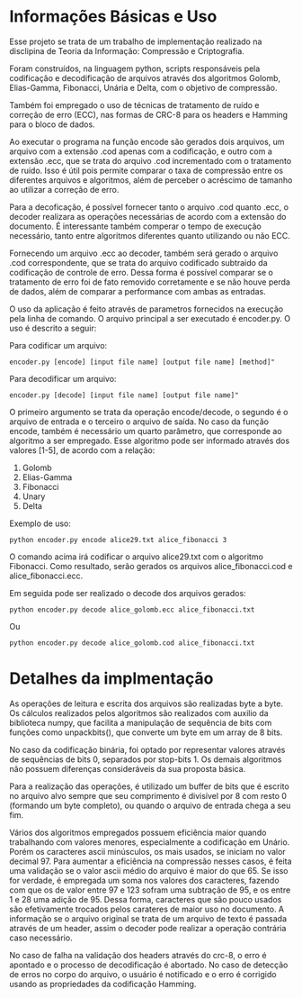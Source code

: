 # Informações Básicas e Uso
Esse projeto se trata de um trabalho de implementação realizado na disclipina de Teoria da Informação: Compressão e Criptografia.

Foram construídos, na linguagem python, scripts responsáveis pela codificação e decodificação de arquivos através dos algoritmos Golomb, Elias-Gamma, Fibonacci, Unária e Delta, com o objetivo de compressão.

Também foi empregado o uso de técnicas de tratamento de ruído e correção de erro (ECC), nas formas de CRC-8 para os headers e Hamming para o bloco de dados.

Ao executar o programa na função encode são gerados dois arquivos, um arquivo com a extensão .cod apenas com a codificação, e outro com a extensão .ecc, que se trata do arquivo .cod incrementado com o tratamento de ruído. Isso é útil pois permite comparar o taxa de compressão entre os diferentes arquivos e algoritmos, além de perceber o acréscimo de tamanho ao utilizar a correção de erro.

Para a decoficação, é possível fornecer tanto o arquivo .cod quanto .ecc, o decoder realizara as operações necessárias de acordo com a extensão do documento. É interessante também comperar o tempo de execução necessário, tanto entre algoritmos diferentes quanto utilizando ou não ECC.

Fornecendo um arquivo .ecc ao decoder, também será gerado o arquivo .cod correspondente, que se trata do arquivo codificado subtraido da codificação de controle de erro. Dessa forma é possível comparar se o tratamento de erro foi de fato removido corretamente e se não houve perda de dados, além de comparar a performance com ambas as entradas.

O uso da aplicação é feito através de parametros fornecidos na execução pela linha de comando. O arquivo principal a ser executado é encoder.py. O uso é descrito a seguir:

Para codificar um arquivo:
```
encoder.py [encode] [input file name] [output file name] [method]"
```

Para decodificar um arquivo:
```
encoder.py [decode] [input file name] [output file name]"
```

O primeiro argumento se trata da operação encode/decode, o segundo é o arquivo de entrada e o terceiro o arquivo de saída. No caso da função encode, também é necessário um quarto parâmetro, que corresponde ao algoritmo a ser empregado. Esse algoritmo pode ser informado através dos valores [1-5], de acordo com a relação:
1. Golomb
2. Elias-Gamma
3. Fibonacci
4. Unary
5. Delta

Exemplo de uso:
```
python encoder.py encode alice29.txt alice_fibonacci 3
```
O comando acima irá codificar o arquivo alice29.txt com o algoritmo Fibonacci. Como resultado, serão gerados os arquivos alice_fibonacci.cod e alice_fibonacci.ecc.

Em seguida pode ser realizado o decode dos arquivos gerados:

```
python encoder.py decode alice_golomb.ecc alice_fibonacci.txt
```
Ou
```
python encoder.py decode alice_golomb.cod alice_fibonacci.txt
```

# Detalhes da implmentação

As operações de leitura e escrita dos arquivos são realizadas byte a byte. Os cálculos realizados pelos algoritmos são realizados com auxilio da biblioteca numpy, que facilita a manipulação de sequência de bits com funções como unpackbits(), que converte um byte em um array de 8 bits.

No caso da codificação binária, foi optado por representar valores através de sequências de bits 0, separados por stop-bits 1. Os demais algoritmos não possuem diferenças consideráveis da sua proposta básica.

Para a realização das operações, é utilizado um buffer de bits que é escrito no arquivo alvo sempre que seu comprimento é divisível por 8 com resto 0 (formando um byte completo), ou quando o arquivo de entrada chega a seu fim.

Vários dos algoritmos empregados possuem eficiência maior quando trabalhando com valores menores, especialmente a codificação em Unário. Porém os caracteres ascii minúsculos, os mais usados, se iniciam no valor decimal 97. Para aumentar a eficiência na compressão nesses casos, é feita uma validação se o valor ascii médio do arquivo é maior do que 65. Se isso for verdade, é empregada um soma nos valores dos caracteres, fazendo com que os de valor entre 97 e 123 sofram uma subtração de 95, e os entre 1 e 28 uma adição de 95. Dessa forma, caracteres que são pouco usados são efetivamente trocados pelos carateres de maior uso no documento. A informação se o arquivo original se trata de um arquivo de texto é passada através de um header, assim o decoder pode realizar a operação contrária caso necessário.

No caso de falha na validação dos headers através do crc-8, o erro é apontado e o processo de decodificação é abortado. No caso de detecção de erros no corpo do arquivo, o usuário é notificado e o erro é corrigido usando as propriedades da codificação Hamming.
